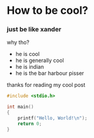 # How to be cool?
### just be like xander
why tho?
- he is cool
- he is generally cool
- he is indian
- he is the bar harbour pisser

thanks for reading my cool post

```c
#include <stdio.h>

int main()
{
    printf("Hello, World!\n");
    return 0;
}
```
